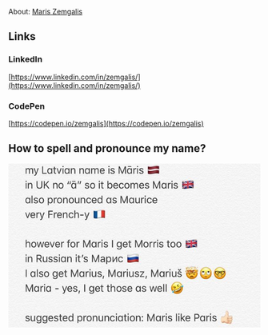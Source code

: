 About: [Maris Zemgalis](./maris-zemgalis.html)

## Links

### LinkedIn
[https://www.linkedin.com/in/zemgalis/](https://www.linkedin.com/in/zemgalis/)

### CodePen
[https://codepen.io/zemgalis](https://codepen.io/zemgalis)

## How to spell and pronounce my name? 
<img src="./maris-like-paris.jpg" title="suggested pronounciation: Maris like Paris">
